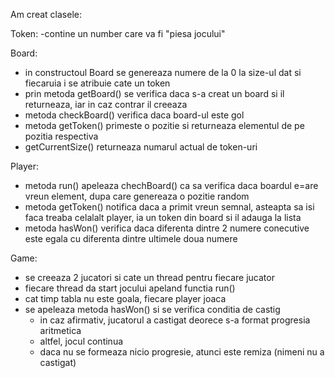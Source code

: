 Am creat clasele:

Token:
-contine un number care va fi "piesa jocului"

Board:
- in constructoul Board se genereaza numere de la 0 la size-ul dat si fiecaruia i se atribuie cate un token
- prin metoda getBoard() se verifica daca s-a creat un board si il returneaza, iar in caz contrar il creeaza
- metoda checkBoard() verifica daca board-ul este gol
- metoda getToken() primeste o pozitie si returneaza elementul de pe pozitia respectiva
- getCurrentSize() returneaza numarul actual de token-uri

Player:
- metoda run() apeleaza chechBoard() ca sa verifica daca boardul e=are vreun element, dupa care genereaza o pozitie random
- metoda getToken() notifica daca a primit vreun semnal, asteapta sa isi faca treaba celalalt player, ia un token din board si il adauga la lista
- metoda hasWon() verifica daca diferenta dintre 2 numere conecutive este egala cu diferenta dintre ultimele doua numere

 
  
Game:
- se creeaza 2 jucatori si cate un thread pentru fiecare jucator
- fiecare thread da start jocului apeland functia run()
- cat timp tabla nu este goala, fiecare player joaca
- se apeleaza metoda hasWon() si se verifica conditia de castig
  - in caz afirmativ, jucatorul a castigat deorece s-a format progresia aritmetica
  - altfel, jocul continua
  - daca nu se formeaza nicio progresie, atunci este remiza (nimeni nu a castigat)
